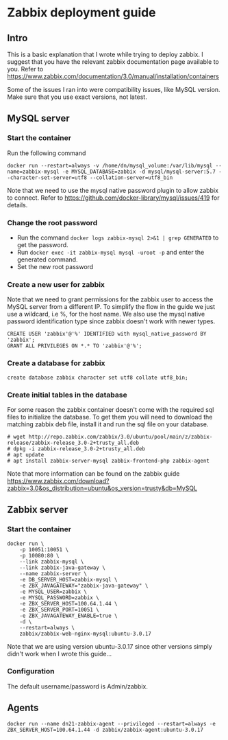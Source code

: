 # Zabbix deployment guide

## Intro

This is a basic explanation that I wrote while trying to deploy zabbix.
I suggest that you have the relevant zabbix documentation page available to you.
Refer to https://www.zabbix.com/documentation/3.0/manual/installation/containers

Some of the issues I ran into were compatibility issues, like MySQL version. Make sure that you use exact versions, not latest.

## MySQL server

### Start the container

Run the following command

```
docker run --restart=always -v /home/dn/mysql_volume:/var/lib/mysql --name=zabbix-mysql -e MYSQL_DATABASE=zabbix -d mysql/mysql-server:5.7 --character-set-server=utf8 --collation-server=utf8_bin
```

Note that we need to use the mysql native password plugin to allow zabbix to connect.
Refer to https://github.com/docker-library/mysql/issues/419 for details.


### Change the root password

* Run the command `docker logs zabbix-mysql 2>&1 | grep GENERATED` to get the password.
* Run `docker exec -it zabbix-mysql mysql -uroot -p` and enter the generated command.
* Set the new root password


### Create a new user for zabbix

Note that we need to grant permissions for the zabbix user to access the MySQL server from a different IP.
To simplify the flow in the guide we just use a wildcard, i.e %, for the host name.
We also use the mysql native password identification type since zabbix doesn't work with newer types.

```
CREATE USER 'zabbix'@'%' IDENTIFIED with mysql_native_password BY 'zabbix';
GRANT ALL PRIVILEGES ON *.* TO 'zabbix'@'%';
```


### Create a database for zabbix

```
create database zabbix character set utf8 collate utf8_bin;
```


### Create initial tables in the database

For some reason the zabbix container doesn't come with the required sql files to initialize the database.
To get them you will need to download the matching zabbix deb file, install it and run the sql file on your database.

```
# wget http://repo.zabbix.com/zabbix/3.0/ubuntu/pool/main/z/zabbix-release/zabbix-release_3.0-2+trusty_all.deb
# dpkg -i zabbix-release_3.0-2+trusty_all.deb
# apt update
# apt install zabbix-server-mysql zabbix-frontend-php zabbix-agent
```

Note that more information can be found on the zabbix guide https://www.zabbix.com/download?zabbix=3.0&os_distribution=ubuntu&os_version=trusty&db=MySQL

## Zabbix server

### Start the container

```
docker run \
    -p 10051:10051 \
    -p 10080:80 \
    --link zabbix-mysql \
    --link zabbix-java-gateway \
    --name zabbix-server \
    -e DB_SERVER_HOST=zabbix-mysql \
    -e ZBX_JAVAGATEWAY="zabbix-java-gateway" \
    -e MYSQL_USER=zabbix \
    -e MYSQL_PASSWORD=zabbix \
    -e ZBX_SERVER_HOST=100.64.1.44 \
    -e ZBX_SERVER_PORT=10051 \
    -e ZBX_JAVAGATEWAY_ENABLE=true \
    -d \
    --restart=always \
    zabbix/zabbix-web-nginx-mysql:ubuntu-3.0.17
```

Note that we are using version ubuntu-3.0.17 since other versions simply didn't work when I wrote this guide...

### Configuration

The default username/password is Admin/zabbix.


## Agents

```
docker run --name dn21-zabbix-agent --privileged --restart=always -e ZBX_SERVER_HOST=100.64.1.44 -d zabbix/zabbix-agent:ubuntu-3.0.17
```
